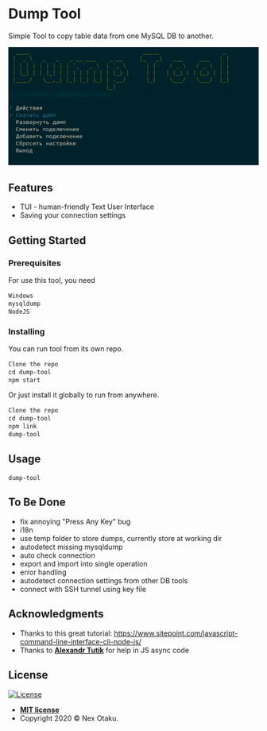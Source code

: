 # Dump Tool

Simple Tool to copy table data from one MySQL DB to another.

![dump-tool JPG](https://raw.githubusercontent.com/Nex-Otaku/dump-tool/master/img/screenshot.jpg)

## Features

 - TUI - human-friendly Text User Interface
 - Saving your connection settings

## Getting Started

### Prerequisites

For use this tool, you need

```
Windows
mysqldump
NodeJS
```

### Installing

You can run tool from its own repo.

```
Clone the repo
cd dump-tool
npm start
```

Or just install it globally to run from anywhere.

```
Clone the repo
cd dump-tool
npm link
dump-tool
```

## Usage

```
dump-tool
```

## To Be Done

 - fix annoying "Press Any Key" bug
 - i18n
 - use temp folder to store dumps, currently store at working dir
 - autodetect missing mysqldump
 - auto check connection
 - export and import into single operation
 - error handling
 - autodetect connection settings from other DB tools
 - connect with SSH tunnel using key file

## Acknowledgments

* Thanks to this great tutorial: https://www.sitepoint.com/javascript-command-line-interface-cli-node-js/
* Thanks to **[Alexandr Tutik](https://github.com/sanchezzzhak)** for help in JS async code


## License

[![License](http://img.shields.io/:license-mit-blue.svg?style=flat-square)](http://badges.mit-license.org)

- **[MIT license](http://opensource.org/licenses/mit-license.php)**
- Copyright 2020 © Nex Otaku.
